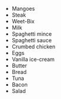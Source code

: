 * Mangoes
* Steak
* Weet-Bix
* Milk
* Spaghetti mince
* Spaghetti sauce
* Crumbed chicken
* Eggs
* Vanilla ice-cream
* Butter
* Bread
* Tuna
* Bacon
* Salad
